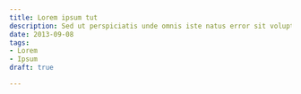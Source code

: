 ```yaml
---
title: Lorem ipsum tut
description: Sed ut perspiciatis unde omnis iste natus error sit voluptatem
date: 2013-09-08
tags:
- Lorem
- Ipsum
draft: true

---
```

